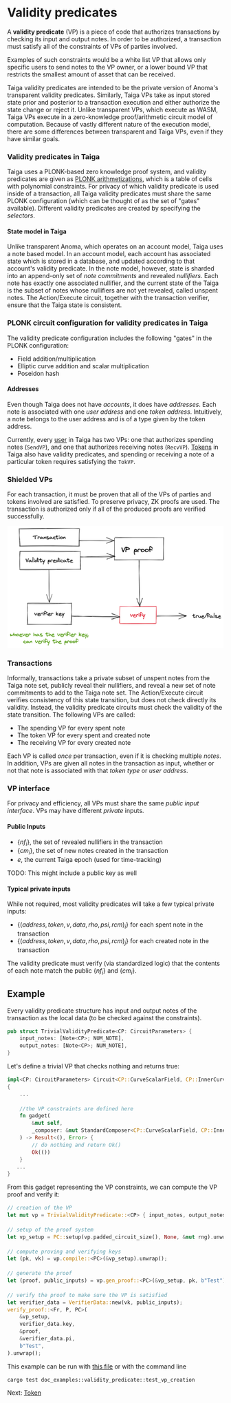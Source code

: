 # Validity predicates

A **validity predicate** (VP) is a piece of code that authorizes transactions by checking its input and output notes. In order to be authorized, a transaction must satisfy all of the constraints of VPs of parties involved.

Examples of such constraints would be a white list VP that allows only specific users to send notes to the VP owner, or a lower bound VP that restricts the smallest amount of asset that can be received.

Taiga validity predicates are intended to be the private version of Anoma's transparent validity predicates. Similarly, Taiga VPs take as input stored state prior and posterior to a transaction execution and either authorize the state change or reject it. Unlike transparent VPs, which execute as WASM, Taiga VPs execute in a zero-knowledge proof/arithmetic circuit model of computation. Because of vastly different nature of the execution model, there are some differences between transparent and Taiga VPs, even if they have similar goals.

### Validity predicates in Taiga

Taiga uses a PLONK-based zero knowledge proof system, and validity predicates are given as [PLONK arithmetizations](https://zcash.github.io/halo2/concepts/arithmetization.html), which is a table of cells with polynomial constraints. For privacy of which validity predicate is used inside of a transaction, all Taiga validity predicates must share the same PLONK configuration (which can be thought of as the set of "gates" available). Different validity predicates are created by specifying the *selectors*.

#### State model in Taiga

Unlike transparent Anoma, which operates on an account model, Taiga uses a note based model. In an account model, each account has associated state which is stored in a database, and updated according to that account's validity predicate. In the note model, however, state is sharded into an append-only set of *note commitments* and revealed *nullifiers*. Each note has exactly one associated nullifier, and the current state of the Taiga is the subset of notes whose nullifiers are not yet revealed, called unspent notes. The Action/Execute circuit, together with the transaction verifier, ensure that the Taiga state is consistent.

### PLONK circuit configuration for validity predicates in Taiga

The validity predicate configuration includes the following "gates" in the PLONK configuration:

* Field addition/multiplication
* Elliptic curve addition and scalar multiplication
* Poseidon hash

#### Addresses

Even though Taiga does not have *accounts*, it does have *addresses*. Each note is associated with one *user address* and one *token address*. Intuitively, a note belongs to the user address and is of a type given by the token address.

Currently, every [user](./users.md) in Taiga has two VPs: one that authorizes spending notes (`SendVP`), and one that authorizes receiving notes (`RecvVP`). [Tokens](./token.md) in Taiga also have validity predicates, and spending or receiving a note of a particular token requires satisfying the `TokVP`.

### Shielded VPs
For each transaction, it must be proven that all of the VPs of parties and tokens involved are satisfied. To preserve privacy, ZK proofs are used. The transaction is authorized only if all of the produced proofs are verified successfully.

![img.png](img/vp_img.png)

### Transactions

Informally, transactions take a private subset of unspent notes from the Taiga note set, publicly reveal their nullifiers, and reveal a new set of note commitments to add to the Taiga note set. The Action/Execute circuit verifies consistency of this state transition, but does not check directly its validity. Instead, the validity predicate circuits must check the validity of the state transition. The following VPs are called:

* The spending VP for every spent note
* The token VP for every spent and created note
* The receiving VP for every created note

Each VP is called *once* per transaction, even if it is checking multiple *notes*. In addition, VPs are given all notes in the transaction as input, whether or not that note is associated with that *token type* or *user address*.

### VP interface

For privacy and efficiency, all VPs must share the same *public input interface*. VPs may have different *private* inputs.

#### Public Inputs

* $\{nf_i\}$, the set of revealed nullifiers in the transaction
* $\{cm_i\}$, the set of new notes created in the transaction
* $e$, the current Taiga epoch (used for time-tracking)

TODO: This might include a public key as well

#### Typical private inputs

While not required, most validity predicates will take a few typical private inputs:

* $\{(address, token, v, data, rho, psi, rcm)_i\}$ for each spent note in the transaction
* $\{(address, token, v, data, rho, psi, rcm)_j\}$ for each created note in the transaction

The validity predicate must verify (via standardized logic) that the contents of each note match the public $\{nf_i\}$ and $\{cm_i\}$.

## Example

Every validity predicate structure has input and output notes of the transaction as the local data (to be checked against the constraints).
```rust
pub struct TrivialValidityPredicate<CP: CircuitParameters> {
    input_notes: [Note<CP>; NUM_NOTE],
    output_notes: [Note<CP>; NUM_NOTE],
}
```
Let's define a trivial VP that checks nothing and returns true:
```rust
impl<CP: CircuitParameters> Circuit<CP::CurveScalarField, CP::InnerCurve> for TrivialValidityPredicate<CP>
{
    ...
    
    //the VP constraints are defined here
    fn gadget(
        &mut self,
        _composer: &mut StandardComposer<CP::CurveScalarField, CP::InnerCurve>,
    ) -> Result<(), Error> {
        // do nothing and return Ok()
        Ok(())
    }
   ... 
}
```
From this gadget representing the VP constraints, we can compute the VP proof and verify it:
```rust
// creation of the VP
let mut vp = TrivialValidityPredicate::<CP> { input_notes, output_notes };

// setup of the proof system
let vp_setup = PC::setup(vp.padded_circuit_size(), None, &mut rng).unwrap();

// compute proving and verifying keys
let (pk, vk) = vp.compile::<PC>(&vp_setup).unwrap();

// generate the proof
let (proof, public_inputs) = vp.gen_proof::<PC>(&vp_setup, pk, b"Test").unwrap();

// verify the proof to make sure the VP is satisfied
let verifier_data = VerifierData::new(vk, public_inputs);
verify_proof::<Fr, P, PC>(
    &vp_setup,
    verifier_data.key,
    &proof,
    &verifier_data.pi,
    b"Test",
).unwrap();
```

This example can be run with [this file](https://github.com/anoma/taiga/blob/main/src/doc_examples/validity_predicate.rs) or with the command line
```
cargo test doc_examples::validity_predicate::test_vp_creation
```
Next: [Token](./token.md)